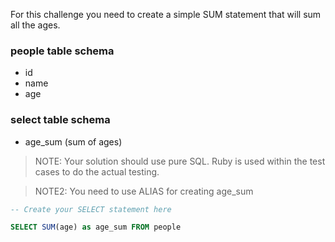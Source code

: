 For this challenge you need to create a simple SUM statement that will sum all the ages.

### people table schema
- id
- name
- age
### select table schema
- age_sum (sum of ages)
>NOTE: Your solution should use pure SQL. Ruby is used within the test cases to do the actual testing.

>NOTE2: You need to use ALIAS for creating age_sum

```sql
-- Create your SELECT statement here

SELECT SUM(age) as age_sum FROM people
```
